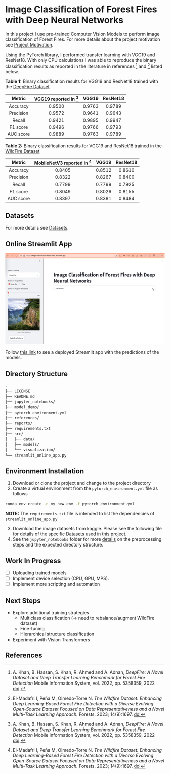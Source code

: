 # Image Classification of Forest Fires with Deep Neural Networks
In this project I use pre-trained Computer Vision Models to perform image classification of Forest Fires. For more details about the project motivation see [Project Motivation](https://github.com/bcrodrigo/capstone_project/blob/main/reports/Project_Motivation.md).

Using the PyTorch library, I performed transfer learning with VGG19 and ResNet18. With only CPU calculations I was able to reproduce the binary classification results as reported in the literature in references [^1] and [^2] listed below. 


**Table 1:** Binary classification results for VGG19 and ResNet18 trained with the [DeepFire Dataset](https://www.kaggle.com/datasets/alik05/forest-fire-dataset)

|  Metric   | VGG19 reported in [^1] | VGG19  | ResNet18 |
| :-------: | :--------------------: | :----: | :------: |
| Accuracy  |         0.9500         | 0.9763 |  0.9789  |
| Precision |         0.9572         | 0.9641 |  0.9643  |
|  Recall   |         0.9421         | 0.9895 |  0.9947  |
| F1 score  |         0.9496         | 0.9766 |  0.9793  |
| AUC score |         0.9889         | 0.9763 |  0.9789  |

**Table 2:** Binary classification results for VGG19 and ResNet18 trained in the [WildFire Dataset](https://www.kaggle.com/datasets/elmadafri/the-wildfire-dataset/data)

|  Metric   | MobileNetV3 reported in [^2] | VGG19  | ResNet18 |
| :-------: | :--------------------------: | :----: | :------: |
| Accuracy  |            0.8405            | 0.8512 |  0.8610  |
| Precision |            0.8322            | 0.8267 |  0.8400  |
|  Recall   |            0.7799            | 0.7799 |  0.7925  |
| F1 score  |            0.8049            | 0.8026 |  0.8155  |
| AUC score |            0.8397            | 0.8381 |  0.8484  |

## Datasets
For more details see [Datasets](https://github.com/bcrodrigo/capstone_project/blob/main/references/Dataset_Details.md).

## Online Streamlit App
![streamlit_demo](model_demo/streamlit_app_demo.gif)

Follow [this link](https://image-classification-forest-fires.streamlit.app/) to see a deployed Streamlit app with the predictions of the models.

## Directory Structure
```bash
.
├── LICENSE
├── README.md
├── jupyter_notebooks/
├── model_demo/
├── pytorch_environment.yml
├── references/
├── reports/
├── requirements.txt
├── src/
│   ├── data/
│   ├── models/
│   └── visualization/
└── streamlit_online_app.py
```

## Environment Installation
1. Download or clone the project and change to the project directory
2. Create a virtual environment from the `pytorch_environment.yml`  file as follows
```bash
conda env create -n my_new_env -f pytorch_environment.yml
```
**NOTE:** The `requirements.txt` file is intended to list the dependencies of `streamlit_online_app.py`

3. Download the image datasets from kaggle. Please see the following file for details of the specific [Datasets](https://github.com/bcrodrigo/capstone_project/blob/main/references/Dataset_Details.md) used in this project.
4. See the `jupyter_notebooks` folder for more [details](https://github.com/bcrodrigo/capstone_project/blob/main/jupyter_notebooks/Notebook_Details.md) on the preprocessing steps and the expected directory structure.

## Work In Progress
- [ ] Uploading trained models
- [ ] Implement device selection (CPU, GPU, MPS).
- [ ] Implement more scripting and automation

## Next Steps
- Explore additional training strategies
	- Multiclass classification (→ need to rebalance/augment WildFire dataset)
	- Fine-tuning
	- Hierarchical structure classification
- Experiment with Vision Transformers

## References
[^1]: A. Khan, B. Hassan, S. Khan, R. Ahmed and A. Adnan, *DeepFire: A Novel Dataset and Deep Transfer Learning Benchmark for Forest Fire Detection* Mobile Information System, vol. 2022, pp. 5358359, 2022 [doi](https://doi.org/10.1155/2022/5358359).
[^2]: El-Madafri I, Peña M, Olmedo-Torre N. *The Wildfire Dataset: Enhancing Deep Learning-Based Forest Fire Detection with a Diverse Evolving Open-Source Dataset Focused on Data Representativeness and a Novel Multi-Task Learning Approach.* Forests. 2023; 14(9):1697.  [doi](https://doi.org/10.3390/f14091697)